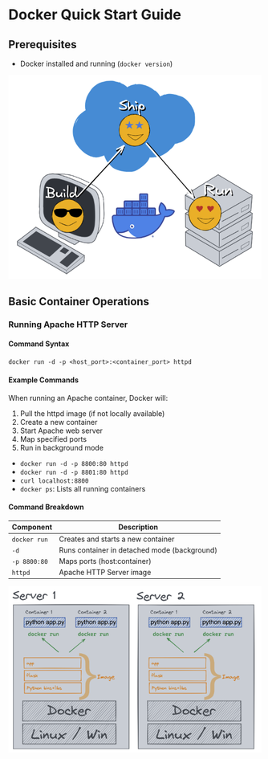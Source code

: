 # Docker Quick Start Guide

## Prerequisites

- Docker installed and running (`docker version`)

![alt text](image-2.png)

## Basic Container Operations

### Running Apache HTTP Server

#### Command Syntax

`docker run -d -p <host_port>:<container_port> httpd`

#### Example Commands

When running an Apache container, Docker will:

1. Pull the httpd image (if not locally available)
2. Create a new container
3. Start Apache web server
4. Map specified ports
5. Run in background mode

- `docker run -d -p 8800:80 httpd`
- `docker run -d -p 8801:80 httpd`
- `curl localhost:8800`
- `docker ps`: Lists all running containers

#### Command Breakdown

| Component    | Description                                  |
| ------------ | -------------------------------------------- |
| `docker run` | Creates and starts a new container           |
| `-d`         | Runs container in detached mode (background) |
| `-p 8800:80` | Maps ports (host:container)                  |
| `httpd`      | Apache HTTP Server image                     |

![Docker Reference](image-1.png)
